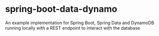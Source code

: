 # spring-boot-data-dynamo
An example implementation for Spring Boot, Spring Data and DynamoDB running locally with a REST endpoint to interact with the database
